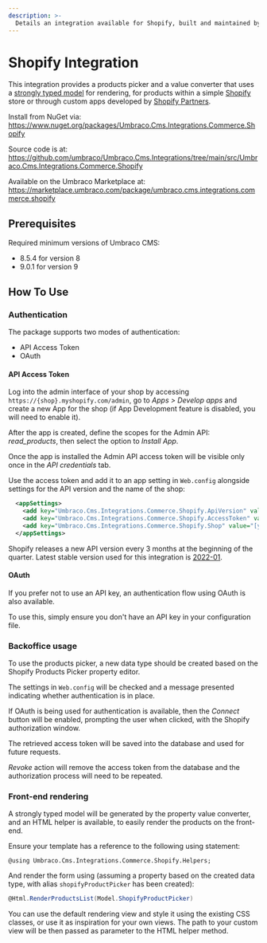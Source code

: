 ```yaml
---
description: >-
  Details an integration available for Shopify, built and maintained by Umbraco HQ.
---
```


# Shopify Integration

This integration provides a products picker and a value converter that uses a [strongly typed model](Models/ViewModels/ProductViewModel.cs) for rendering,
for products within a simple [Shopify](https://www.shopify.com/) store or through custom apps developed by [Shopify Partners](https://www.shopify.com/partners).

Install from NuGet via:
https://www.nuget.org/packages/Umbraco.Cms.Integrations.Commerce.Shopify

Source code is at:
https://github.com/umbraco/Umbraco.Cms.Integrations/tree/main/src/Umbraco.Cms.Integrations.Commerce.Shopify

Available on the Umbraco Marketplace at:
https://marketplace.umbraco.com/package/umbraco.cms.integrations.commerce.shopify

## Prerequisites

Required minimum versions of Umbraco CMS:

- 8.5.4 for version 8
- 9.0.1 for version 9

## How To Use

### Authentication

The package supports two modes of authentication:

- API Access Token
- OAuth

#### API Access Token

Log into the admin interface of your shop by accessing `https://{shop}.myshopify.com/admin`, go to _Apps > Develop apps_ and create a new App for the shop (if App Development feature is disabled, you will need to enable it).

After the app is created, define the scopes for the Admin API: _read_products_, then select the option to _Install App_.

Once the app is installed the Admin API access token will be visible only once in the _API credentials_ tab.

Use the access token and add it to an app setting in `Web.config` alongside settings for the API version and the name of the shop:

```xml
  <appSettings>
    <add key="Umbraco.Cms.Integrations.Commerce.Shopify.ApiVersion" value="2022-01" />
    <add key="Umbraco.Cms.Integrations.Commerce.Shopify.AccessToken" value="[your access token]" />
    <add key="Umbraco.Cms.Integrations.Commerce.Shopify.Shop" value="[your shop's name]" />
  </appSettings>
```

Shopify releases a new API version every 3 months at the beginning of the quarter. Latest stable version used for this integration is [2022-01](https://shopify.dev/api/usage/versioning).

#### OAuth

If you prefer not to use an API key, an authentication flow using OAuth is also available.

To use this, simply ensure you don't have an API key in your configuration file.

### Backoffice usage

To use the products picker, a new data type should be created based on the Shopify Products Picker property editor.

The settings in `Web.config` will be checked and a message presented indicating whether authentication is in place.

If OAuth is being used for authentication is available, then the _Connect_ button will be enabled, prompting the user when clicked,
with the Shopify authorization window.

The retrieved access token will be saved into the database and used for future requests.

_Revoke_ action will remove the access token from the database and the authorization process will need to be repeated.

### Front-end rendering

A strongly typed model will be generated by the property value converter, and an HTML helper is available, to easily render the products on the front-end.

Ensure your template has a reference to the following using statement:

```
@using Umbraco.Cms.Integrations.Commerce.Shopify.Helpers;
```

And render the form using (assuming a property based on the created data type, with alias `shopifyProductPicker` has been created):

```csharp
@Html.RenderProductsList(Model.ShopifyProductPicker)
```

You can use the default rendering view and style it using the existing CSS classes, or use it as inspiration for your own views. The path to your custom view will be then passed as parameter to the HTML helper method.
